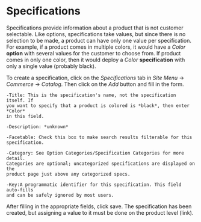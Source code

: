 # Specifications

Specifications provide information about a product that is not customer
selectable. Like options, specifications take values, but since there is no
selection to be made, a product can have only one value per specification. For
example, if a product comes in multiple colors, it would have a *Color*
**option** with several values for the customer to choose from. If product comes
in only one color, then it would deploy a *Color* **specification** with only
a single value (probably black).

To create a specification, click on the *Specifications* tab in *Site Menu*
&rarr; *Commerce* &rarr; *Catalog*. Then click on the *Add* button and fill in
the form.

    -Title: This is the specification's name, not the specification itself. If
    you want to specify that a product is colored is *black*, then enter *Color*
    in this field.

    -Description: *unknown*

    -Facetable: Check this box to make search results filterable for this
    specification.

    -Category: See Option Categories/Specification Categories for more detail.
    Categories are optional; uncategorized specifications are displayed on the
    product page just above any categorized specs.

    -Key:A programmatic identifier for this specification. This field auto-fills
    and can be safely ignored by most users.

After filling in the appropriate fields, click save. The specification has been
created, but assigning a value to it must be done on the product level (link).
 
